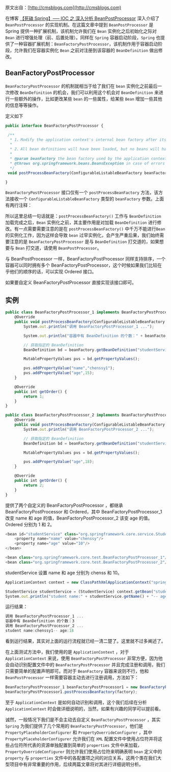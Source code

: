 
 
原文出自：[http://cmsblogs.com](http://cmsblogs.com)

在博客 [【死磕 Spring】—– IOC 之 深入分析 BeanPostProcessor](https://gitee.com/hezhiyuan007/JavaNotes/raw/master/SpringSourceCode/%E3%80%90%E6%AD%BB%E7%A3%95%20Spring%E3%80%91%E2%80%94%E2%80%93%20%E7%AC%AC%E4%BA%8C%E5%8D%81%E5%85%AB%E7%AF%87IOC%20%E4%B9%8B%20%E6%B7%B1%E5%85%A5%E5%88%86%E6%9E%90%20BeanPostProcessor.md) 深入介绍了 `BeanPostProcessor` 的实现机制。在这篇文章中提到 `BeanPostProcessor` 是 Spring 提供一种扩展机制，该机制允许我们在 `Bean` 实例化之后初始化之际对 `Bean` 进行增强处理（前、后置处理）。同样在 `Spring` 容器启动阶段，`Spring` 也提供了一种容器扩展机制：`BeanFactoryPostProcessor`，该机制作用于容器启动阶段，允许我们在容器实例化 `Bean` 之前对注册到该容器的 `BeanDefinition` 做出修改。

## BeanFactoryPostProcessor

`BeanFactoryPostProcessor` 的机制就相当于给了我们在 `bean` 实例化之前最后一次修改 `BeanDefinition` 的机会，我们可以利用这个机会对 `BeanDefinition` 来进行一些额外的操作，比如更改某些 `bean` 的一些属性，给某些 `Bean` 增加一些其他的信息等等操作。

定义如下
```js 
public interface BeanFactoryPostProcessor {

 /**
  * 1、Modify the application context's internal bean factory after its standard initialization.
  *  
  * 2、All bean definitions will have been loaded, but no beans will have been instantiated yet. This allows for overriding or adding properties even to eager-initializing beans.
  *
  * @param beanFactory the bean factory used by the application context
  * @throws org.springframework.beans.BeansException in case of errors
  */
 void postProcessBeanFactory(ConfigurableListableBeanFactory beanFactory) throws BeansException;

}
```

`BeanFactoryPostProcessor` 接口仅有一个 `postProcessBeanFactory` 方法，该方法接收一个 `ConfigurableListableBeanFactory` 类型的 `beanFactory` 参数。上面有两行注释：

所以这里总结一句话就是：`postProcessBeanFactory()` 工作与 `BeanDefinition` 加载完成之后，`Bean` 实例化之前，其主要作用是对加载 `BeanDefinition` 进行修改。有一点需要需要注意的是在 `postProcessBeanFactory()` 中千万不能进行`Bean` 的实例化工作，因为这样会导致 `bean` 过早实例化，会产生严重后果，我们始终需要注意的是 `BeanFactoryPostProcessor` 是与 `BeanDefinition` 打交道的，如果想要与 `Bean` 打交道，请使用 `BeanPostProcessor`。

与 BeanPostProcessor 一样，BeanFactoryPostProcessor 同样支持排序，一个容器可以同时拥有多个 BeanFactoryPostProcessor，这个时候如果我们比较在乎他们的顺序的话，可以实现 Ordered 接口。

如果要自定义 BeanFactoryPostProcessor 直接实现该接口即可。

## 实例

```js 
public class BeanFactoryPostProcessor_1 implements BeanFactoryPostProcessor,Ordered{
    @Override
    public void postProcessBeanFactory(ConfigurableListableBeanFactory beanFactory) throws BeansException {
        System.out.println("调用 BeanFactoryPostProcessor_1 ...");

        System.out.println("容器中有 BeanDefinition 的个数：" + beanFactory.getBeanDefinitionCount());

        // 获取指定的 BeanDefinition
        BeanDefinition bd = beanFactory.getBeanDefinition("studentService");

        MutablePropertyValues pvs = bd.getPropertyValues();

        pvs.addPropertyValue("name","chenssy1");
        pvs.addPropertyValue("age",15);
    }

    @Override
    public int getOrder() {
        return 1;
    }
}

public class BeanFactoryPostProcessor_2 implements BeanFactoryPostProcessor , Ordered{
    @Override
    public void postProcessBeanFactory(ConfigurableListableBeanFactory beanFactory) throws BeansException {
        System.out.println("调用 BeanFactoryPostProcessor_2 ...");

        // 获取指定的 BeanDefinition
        BeanDefinition bd = beanFactory.getBeanDefinition("studentService");

        MutablePropertyValues pvs = bd.getPropertyValues();

        pvs.addPropertyValue("age",18);
    }

    @Override
    public int getOrder() {
        return 2;
    }
}
```

提供了两个自定义的 BeanFactoryPostProcessor ，都继承 BeanFactoryPostProcessor 和 Ordered，其中 BeanFactoryPostProcessor_1 改变 name 和 age 的值，BeanFactoryPostProcessor_2 该变 age 的值。Ordered 分别为 1 和 2。

```js 
<bean id="studentService" class="org.springframework.core.service.StudentService">
    <property name="name" value="chenssy"/>
    <property name="age" value="10"/>
</bean>

<bean class="org.springframework.core.test.BeanFactoryPostProcessor_1"/>
<bean class="org.springframework.core.test.BeanFactoryPostProcessor_2"/>
```

studentService 设置 name 和 age 分别为 chenss 和 10。

```js 
ApplicationContext context = new ClassPathXmlApplicationContext("spring.xml");

StudentService studentService = (StudentService) context.getBean("studentService");
System.out.println("student name:" + studentService.getName() + "-- age:" + studentService.getAge());
```

运行结果：

```js 
调用 BeanFactoryPostProcessor_1 ...
容器中有 BeanDefinition 的个数：3
调用 BeanFactoryPostProcessor_2 ...
student name:chenssy1-- age:18
```

看到运行结果，其实对上面的运行流程就已经一清二楚了。这里就不过多阐述了。

在上面测试方法中，我们使用的是 `ApplicationContext` ，对于 `ApplicationContext` 来说，使用 `BeanFactoryPostProcessor` 非常方便，因为他会自动识别配置文件中的 `BeanFactoryPostProcessor` 并且完成注册和调用，我们只需要简单的配置声明即可。而对于 `BeanFactory` 容器来说则不行，他和 `BeanPostProcessor` 一样需要容器主动去进行注册调用，方法如下：
```js 
BeanFactoryPostProcessor_1 beanFactoryPostProcessor1 = new BeanFactoryPostProcessor_1();
beanFactoryPostProcessor1.postProcessBeanFactory(factory);
```

至于 `ApplicationContext` 是如何自动识别和调用，这个我们后续在分析 `ApplicationContext` 时会做详细说明的，当然，如果有兴趣的同学可以提前看。

诚然，一般情况下我们是不会主动去自定义 `BeanFactoryPostProcessor` ，其实 `Spring` 为我们提供了几个常用的 `BeanFactoryPostProcessor`，他们是 `PropertyPlaceholderConfigurer` 和 `PropertyOverrideConfigurer` ，其中 `PropertyPlaceholderConfigurer` 允许我们在 `XML` 配置文件中使用占位符并将这些占位符所代表的资源单独配置到简单的 `properties` 文件中来加载，`PropertyOverrideConfigurer` 则允许我们使用占位符来明确表明 `bean` 定义中的 `property` 与 `properties` 文件中的各配置项之间的对应关系，这两个类在我们大型项目中有非常重要的作用，后续两篇文章将对其进行详细说明分析。

